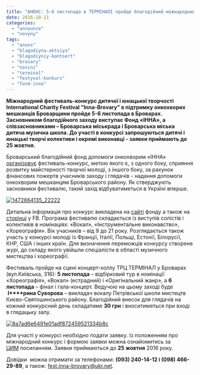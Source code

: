 ```yaml
---
title: "АНОНС: 5-6 листопада в ТЕРМІНАЛІ пройде благодійний міжнародний фестиваль-конкурс"
date: 2016-10-21
categories: 
  - "announce"
  - "novyny"
tags: 
  - "anons"
  - "blagodiyna-aktsiya"
  - "blagodiyniy-kontsert"
  - "brovary"
  - "novini"
  - "terminal"
  - "festyval-konkurs"
  - "fond-inna"
---
```


**Міжнародний фестиваль-конкурс дитячої і юнацької творчості International Charity Festival "Inna-Brovary" в підтримку онкохворих мешканців Броварщини пройде 5-6 листопада в Броварах. Засновником благодійного заходу виступає Фонд «ІННА», а співзасновниками – Броварська міськрада і Броварська міська дитяча музична школа. До участі в конкурсі запрошуються дитячі і юнацькі творчі колективи і окремі виконавці - заявки приймають до 25 жовтня.**

Броварський благодійний фонд допомоги онкохворим «ІННА» [організовує](http://fond-inna.org/883-bf-inna-i-gorod-brovary-predstavlyayut.html) фестиваль-конкурс, метою якого є, з одного боку, сприяння розвитку майстерності творчої молоді, з іншого боку, за рахунок фінансових пожертв учасників заходу і глядачів - надання допомоги онкохворим мешканцям Броварського району. Як стверджують засновники фестивалю, такий захід відбуватиметься в Україні вперше.

[![1472664135_22222](https://mpz.brovary.org/wp-content/uploads/2016/10/1472664135_22222.jpg)](https://mpz.brovary.org/wp-content/uploads/2016/10/1472664135_22222.jpg)

Детальна інформація про конкурс викладена на [сайті](http://fond-inna.org/883-bf-inna-i-gorod-brovary-predstavlyayut.html) фонду а також на [сторінці](https://www.facebook.com/fondinna) у FB. Програма фестивалю складається із виступів солістів і колективів в номінаціях: «Вокал», «Інструментальне виконавство», «Хореографія». Вік учасників – від 9 до 21 року. Розглядається також участь у конкурсі молоді із Франції, Італії, Польщі, Естонії, Білорусії, КНР, США і інших країн. Для визначення переможців конкурсу створене журі, до складу якого увійшли спеціалісти в області музичного мистецтва і хореографії.

Фестиваль пройде на сцені концерт-холлу ТРЦ ТЕРМІНАЛ у Броварах (вул.Київська, 316): **5 листопада** – відбірковий тур в номінації «Хореографія», «Вокал» (естрадний) і «Оригінальний жанр», а **6 листопада** – фінал і гала-концерт. Ведучою на цьому заході буде  **І****рина Суворова** – викладач вокалу Петрівської школи мистецтв Києво-Святошинського району. Благодійний внесок для глядачів на кожний конкурсний день складатиме **30 грн** і вноситиметься при вході в глядацьку залу.

[![8a7ad6e6491e01adf872459521334b8c](https://mpz.brovary.org/wp-content/uploads/2016/10/8a7ad6e6491e01adf872459521334b8c.jpg)](https://mpz.brovary.org/wp-content/uploads/2016/10/8a7ad6e6491e01adf872459521334b8c.jpg)

Для участі у конкурсі необхідно подати заявку. Із положенням про міжнародний конкурс і формою заявки можна ознайомитись за [ЦИМ](http://fond-inna.org/883-bf-inna-i-gorod-brovary-predstavlyayut.html) посиланням. Заявки приймаються до **25 жовтня** 2016 року.

Довідки  можна отримати за телефонами: **(093) 240-14-12 і (098) 466-29-89**, а також: fest.inna-brovary@ukr.net.
